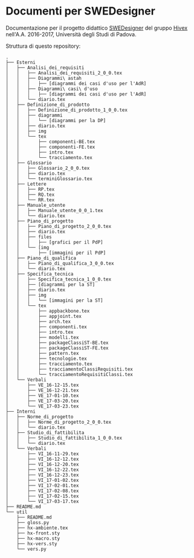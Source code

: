 # Documenti per SWEDesigner

Documentazione per il progetto didattico [SWEDesigner](https://github.com/hivex-unipd/swedesigner) del gruppo [Hivex](https://hivex-unipd.github.io) nell'A.A. 2016-2017, Università degli Studi di Padova.

Struttura di questo repository:

    .
    ├── Esterni
    │   ├── Analisi_dei_requisiti
    │   │   ├── Analisi_dei_requisiti_2_0_0.tex
    │   │   ├── Diagrammi\ astah
    │   │   │   ├── [diagrammi dei casi d'uso per l'AdR]
    │   │   ├── Diagrammi\ casi\ d'uso
    │   │   │   ├── [diagrammi dei casi d'uso per l'AdR]
    │   │   └── diario.tex
    │   ├── Definizione_di_prodotto
    │   │   ├── Definizione_di_prodotto_1_0_0.tex
    │   │   ├── diagrammi
    │   │   │   └── [diagrammi per la DP]
    │   │   ├── diario.tex
    │   │   ├── img
    │   │   └── tex
    │   │       ├── componenti-BE.tex
    │   │       ├── componenti-FE.tex
    │   │       ├── intro.tex
    │   │       └── tracciamento.tex
    │   ├── Glossario
    │   │   ├── Glossario_2_0_0.tex
    │   │   ├── diario.tex
    │   │   └── terminiGlossario.tex
    │   ├── Lettere
    │   │   ├── RP.tex
    │   │   ├── RQ.tex
    │   │   └── RR.tex
    │   ├── Manuale_utente
    │   │   ├── Manuale_utente_0_0_1.tex
    │   │   └── diario.tex
    │   ├── Piano_di_progetto
    │   │   ├── Piano_di_progetto_2_0_0.tex
    │   │   ├── diario.tex
    │   │   ├── files
    │   │   │   ├── [grafici per il PdP]
    │   │   └── [img
    │   │       ├── [immagini per il PdP]
    │   ├── Piano_di_qualifica
    │   │   ├── Piano_di_qualifica_3_0_0.tex
    │   │   └── diario.tex
    │   ├── Specifica_tecnica
    │   │   ├── Specifica_tecnica_1_0_0.tex
    │   │   ├── [diagrammi per la ST]
    │   │   ├── diario.tex
    │   │   ├── img
    │   │   │   └── [immagini per la ST]
    │   │   └── tex
    │   │       ├── appbackbone.tex
    │   │       ├── appjoint.tex
    │   │       ├── arch.tex
    │   │       ├── componenti.tex
    │   │       ├── intro.tex
    │   │       ├── modelli.tex
    │   │       ├── packageClassiST-BE.tex
    │   │       ├── packageClassiST-FE.tex
    │   │       ├── pattern.tex
    │   │       ├── tecnologie.tex
    │   │       ├── tracciamento.tex
    │   │       ├── tracciamentoClassiRequisiti.tex
    │   │       └── tracciamentoRequisitiClassi.tex
    │   └── Verbali
    │       ├── VE_16-12-15.tex
    │       ├── VE_16-12-21.tex
    │       ├── VE_17-01-10.tex
    │       ├── VE_17-03-20.tex
    │       └── VE_17-03-23.tex
    ├── Interni
    │   ├── Norme_di_progetto
    │   │   ├── Norme_di_progetto_2_0_0.tex
    │   │   └── diario.tex
    │   ├── Studio_di_fattibilita
    │   │   ├── Studio_di_fattibilita_1_0_0.tex
    │   │   └── diario.tex
    │   └── Verbali
    │       ├── VI_16-11-29.tex
    │       ├── VI_16-12-12.tex
    │       ├── VI_16-12-20.tex
    │       ├── VI_16-12-22.tex
    │       ├── VI_16-12-23.tex
    │       ├── VI_17-01-02.tex
    │       ├── VI_17-02-01.tex
    │       ├── VI_17-02-08.tex
    │       ├── VI_17-02-15.tex
    │       └── VI_17-03-17.tex
    ├── README.md
    └── util
        ├── README.md
        ├── gloss.py
        ├── hx-ambiente.tex
        ├── hx-front.sty
        ├── hx-macro.sty
        ├── hx-vers.sty
        └── vers.py
